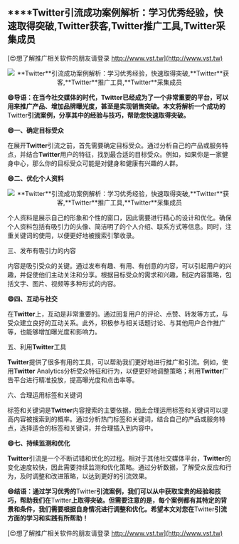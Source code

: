 ## ****Twitter**引流成功案例解析：学习优秀经验，快速取得突破,**Twitter**获客,**Twitter**推广工具,**Twitter**采集成员**

[😍想了解推广相关软件的朋友请登录 http://www.vst.tw](http://www.vst.tw)

 <center><img src="https://vst.tw/MP4/tuiguang/png/5.png" alt="**Twitter**引流成功案例解析：学习优秀经验，快速取得突破,**Twitter**获客,**Twitter**推广工具,**Twitter**采集成员"></center>

**😄导语：在当今社交媒体的时代，**Twitter**已经成为了一个非常重要的平台，可以用来推广产品、增加品牌曝光度，甚至是实现销售突破。本文将解析一个成功的**Twitter**引流案例，分享其中的经验与技巧，帮助您快速取得突破。**

**😄一、确定目标受众**

在展开**Twitter**引流之前，首先需要确定目标受众。通过分析自己的产品或服务特点，并结合**Twitter**用户的特征，找到最合适的目标受众。例如，如果你是一家健身中心，那么你的目标受众可能是对健身和健康有兴趣的人群。

**😄二、优化个人资料**

 <center><img src="https://vst.tw/MP4/tuiguang/png/2.png" alt="**Twitter**引流成功案例解析：学习优秀经验，快速取得突破,**Twitter**获客,**Twitter**推广工具,**Twitter**采集成员"></center>

个人资料是展示自己的形象和个性的窗口，因此需要进行精心的设计和优化。确保个人资料包括有吸引力的头像、简洁明了的个人介绍、联系方式等信息。同时，注重关键词的使用，以便更好地被搜索引擎收录。

三、发布有吸引力的内容

内容是吸引受众的关键。通过发布有趣、有用、有创意的内容，可以引起用户的兴趣，并促使他们主动关注和分享。根据目标受众的需求和兴趣，制定内容策略，包括文字、图片、视频等多种形式的内容。

**😄四、互动与社交**

在**Twitter**上，互动是非常重要的。通过回复用户的评论、点赞、转发等方式，与受众建立良好的互动关系。此外，积极参与相关话题讨论、与其他用户合作推广等，也能够增加曝光度和影响力。

五、利用**Twitter**工具

**Twitter**提供了很多有用的工具，可以帮助我们更好地进行推广和引流。例如，使用**Twitter** Analytics分析受众特征和行为，以便更好地调整策略；利用**Twitter**广告平台进行精准投放，提高曝光度和点击率等。

六、合理运用标签和关键词

标签和关键词是**Twitter**内容搜索的主要依据，因此合理运用标签和关键词可以提高内容被搜索到的概率。通过分析热门标签和关键词，结合自己的产品或服务特点，选择适合的标签和关键词，并合理插入到内容中。

**😄七、持续监测和优化**

**Twitter**引流是一个不断试错和优化的过程。相对于其他社交媒体平台，**Twitter**的变化速度较快，因此需要持续监测和优化策略。通过分析数据，了解受众反应和行为，及时调整和改进策略，以达到更好的引流效果。

**😄结语：通过学习优秀的**Twitter**引流案例，我们可以从中获取宝贵的经验和技巧，帮助我们在**Twitter**上取得突破。但需要注意的是，每个案例都有其特定的背景和条件，我们需要根据自身情况进行调整和优化。希望本文对您在**Twitter**引流方面的学习和实践有所帮助！**

[😍想了解推广相关软件的朋友请登录 http://www.vst.tw](http://www.vst.tw)



